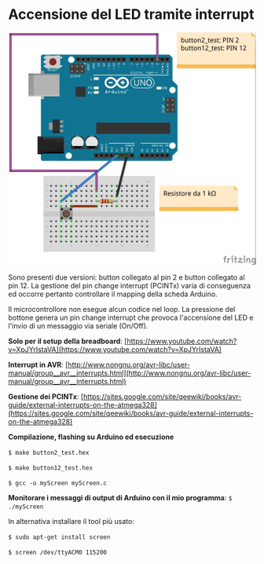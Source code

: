 # Accensione del LED tramite interrupt

![GitHub Logo](button_test.jpg)

Sono presenti due versioni: button collegato al pin 2 e button collegato al pin 12. La gestione del pin change interrupt (PCINTx) varia di conseguenza ed occorre pertanto controllare il mapping della scheda Arduino. 

Il microcontrollore non esegue alcun codice nel loop. La pressione del bottone genera un pin change interrupt che provoca l'accensione del LED e l'invio di un messaggio via seriale (On/Off).

**Solo per il setup della breadboard**: [https://www.youtube.com/watch?v=XpJYrIstaVA](https://www.youtube.com/watch?v=XpJYrIstaVA)

**Interrupt in AVR**: [http://www.nongnu.org/avr-libc/user-manual/group__avr__interrupts.html](http://www.nongnu.org/avr-libc/user-manual/group__avr__interrupts.html)

**Gestione dei PCINTx**: [https://sites.google.com/site/qeewiki/books/avr-guide/external-interrupts-on-the-atmega328](https://sites.google.com/site/qeewiki/books/avr-guide/external-interrupts-on-the-atmega328)

**Compilazione, flashing su Arduino ed esecuzione**

`$ make button2_test.hex`

`$ make button12_test.hex`

`$ gcc -o myScreen myScreen.c`

**Monitorare i messaggi di output di Arduino con il mio programma**: `$ ./myScreen`

In alternativa installare il tool più usato:

`$ sudo apt-get install screen`

`$ screen /dev/ttyACM0 115200`
